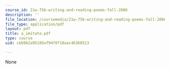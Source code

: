 ```yaml
---
course_id: 21w-756-writing-and-reading-poems-fall-2006
description: ''
file_location: /coursemedia/21w-756-writing-and-reading-poems-fall-2006/cb69b2a95105ef94f0f10aac46360513_a_imitate.pdf
file_type: application/pdf
layout: pdf
title: a_imitate.pdf
type: course
uid: cb69b2a95105ef94f0f10aac46360513

---
```

None